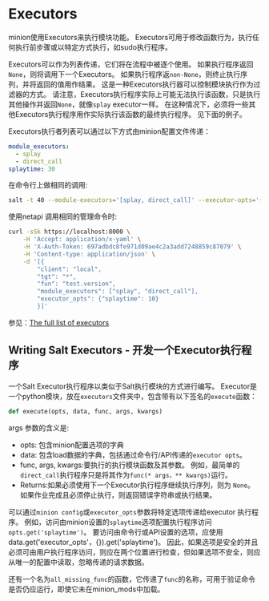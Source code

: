# Executors

minion使用Executors来执行模块功能。 Executors可用于修改函数行为，执行任何执行前步骤或以特定方式执行，如sudo执行程序。

Executors可以作为列表传递，它们将在流程中被逐个使用。 如果执行程序返回`None`，则将调用下一个Executors。 如果执行程序返`non-None`，则终止执行序列，并将返回的值用作结果。 这是一种Executors执行器可以控制模块执行作为过滤器的方式。 请注意，Executors执行程序实际上可能无法执行该函数，只是执行其他操作并返回`None`，就像`splay` executor一样。 在这种情况下，必须将一些其他Executors执行程序用作实际执行该函数的最终执行程序。 见下面的例子。

Executors执行者列表可以通过以下方式由minion配置文件传递：
```yaml
module_executors:
  - splay
  - direct_call
splaytime: 30
```
在命令行上做相同的调用:
```bash
salt -t 40 --module-executors='[splay, direct_call]' --executor-opts='{splaytime: 30}' '*' test.version
```
使用netapi 调用相同的管理命令时:
```bash
curl -sSk https://localhost:8000 \
    -H 'Accept: application/x-yaml' \
    -H 'X-Auth-Token: 697adbdc8fe971d09ae4c2a3add7248859c87079' \
    -H 'Content-type: application/json' \
    -d '[{
        "client": "local",
        "tgt": "*",
        "fun": "test.version",
        "module_executors": ["splay", "direct_call"],
        "executor_opts": {"splaytime": 10}
        }]'
```
参见：[The full list of executors](https://docs.saltstack.com/en/latest/ref/executors/all/index.html#all-salt-executors)

## Writing Salt Executors - 开发一个Executor执行程序
一个Salt Executor执行程序以类似于Salt执行模块的方式进行编写。 Executor是一个python模块，放在`executors`文件夹中，包含带有以下签名的`execute`函数：
```python
def execute(opts, data, func, args, kwargs)
```
args 参数的含义是:
- opts: 包含minion配置选项的字典
- data: 包含load数据的字典，包括通过命令行/API传递的`executor opts`。
- func, args, kwargs:要执行的执行模块函数及其参数。 例如，最简单的`direct_call`执行程序只是将其作为`func(* args，** kwargs)`运行。
- Returns:如果必须使用下一个Executor执行程序继续执行序列，则为 `None`。 如果作业完成且必须停止执行，则返回错误字符串或执行结果。

可以通过`minion config`或`executor_opts`参数将特定选项传递给executor 执行程序。 例如，访问由minion设置的`splaytime`选项配置执行程序访问`opts.get('splaytime')`。 要访问由命令行或API设置的选项，应使用 data.get('executor_opts'，{}).get('splaytime')。 因此，如果选项是安全的并且必须可由用户执行程序访问，则应在两个位置进行检查，但如果选项不安全，则应从唯一的配置中读取，忽略传递的请求数据。

还有一个名为`all_missing_func`的函数，它传递了`func`的名称，可用于验证命令是否仍应运行，即使它未在minion_mods中加载。
